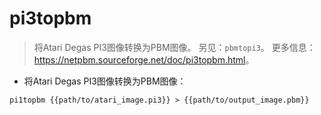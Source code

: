 # pi3topbm

> 将Atari Degas PI3图像转换为PBM图像。
> 另见：`pbmtopi3`。
> 更多信息：<https://netpbm.sourceforge.net/doc/pi3topbm.html>。

- 将Atari Degas PI3图像转换为PBM图像：

`pi1topbm {{path/to/atari_image.pi3}} > {{path/to/output_image.pbm}}`